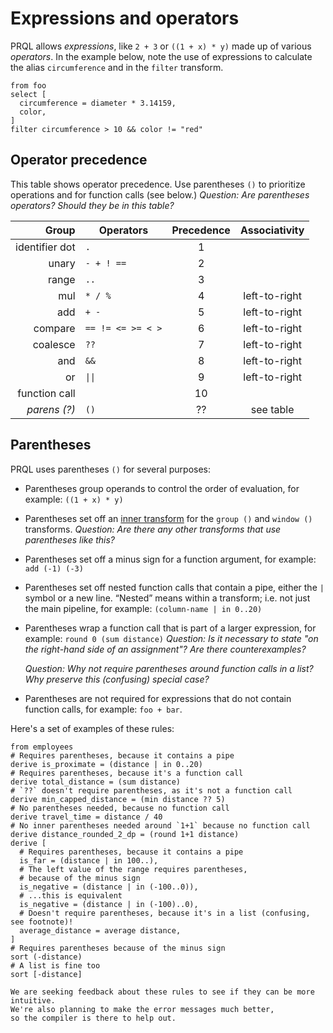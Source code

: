# Expressions and operators

PRQL allows _expressions_, like `2 + 3` or `((1 + x) * y)` made up of various
_operators_. In the example below, note the use of expressions to calculate the
alias `circumference` and in the `filter` transform.

```prql
from foo
select [
  circumference = diameter * 3.14159,
  color,
]
filter circumference > 10 && color != "red"
```

## Operator precedence

This table shows operator precedence. Use parentheses `()` to prioritize
operations and for function calls (see below.) _Question: Are parentheses
operators? Should they be in this table?_

<!-- markdownlint-disable MD033 — the `|` characters need to be escaped, and surrounded with tags rather than backticks   -->

|          Group | Operators         | Precedence | Associativity |
| -------------: | ----------------- | :--------: | :-----------: |
| identifier dot | `.`               |     1      |               |
|          unary | `- + ! ==`        |     2      |               |
|          range | `..`              |     3      |               |
|            mul | `* / %`           |     4      | left-to-right |
|            add | `+ -`             |     5      | left-to-right |
|        compare | `== != <= >= < >` |     6      | left-to-right |
|       coalesce | `??`              |     7      | left-to-right |
|            and | `&&`              |     8      | left-to-right |
|             or | <code>\|\|</code> |     9      | left-to-right |
|  function call |                   |     10     |               |
|   _parens (?)_ | `()`              |     ??     |   see table   |

## Parentheses

PRQL uses parentheses `()` for several purposes:

- Parentheses group operands to control the order of evaluation, for example:
  `((1 + x) * y)`

- Parentheses set off an [inner transform](./inner-transforms.md) for the
  `group ()` and `window ()` transforms. _Question: Are there any other
  transforms that use parentheses like this?_

- Parentheses set off a minus sign for a function argument, for example:
  `add (-1) (-3)`

- Parentheses set off nested function calls that contain a pipe, either the `|`
  symbol or a new line. “Nested” means within a transform; i.e. not just the
  main pipeline, for example: `(column-name | in 0..20)`

- Parentheses wrap a function call that is part of a larger expression, for
  example: `round 0 (sum distance)` _Question: Is it necessary to state "on the
  right-hand side of an assignment"? Are there counterexamples?_

  _Question: Why not require parentheses around function calls in a list? Why
  preserve this (confusing) special case?_

- Parentheses are not required for expressions that do not contain function
  calls, for example: `foo + bar`.

Here's a set of examples of these rules:

```prql no-fmt
from employees
# Requires parentheses, because it contains a pipe
derive is_proximate = (distance | in 0..20)
# Requires parentheses, because it's a function call
derive total_distance = (sum distance)
# `??` doesn't require parentheses, as it's not a function call
derive min_capped_distance = (min distance ?? 5)
# No parentheses needed, because no function call
derive travel_time = distance / 40
# No inner parentheses needed around `1+1` because no function call
derive distance_rounded_2_dp = (round 1+1 distance)
derive [
  # Requires parentheses, because it contains a pipe
  is_far = (distance | in 100..),
  # The left value of the range requires parentheses,
  # because of the minus sign
  is_negative = (distance | in (-100..0)),
  # ...this is equivalent
  is_negative = (distance | in (-100)..0),
  # Doesn't require parentheses, because it's in a list (confusing, see footnote)!
  average_distance = average distance,
]
# Requires parentheses because of the minus sign
sort (-distance)
# A list is fine too
sort [-distance]
```

```admonish note
We are seeking feedback about these rules to see if they can be more intuitive.
We're also planning to make the error messages much better,
so the compiler is there to help out.
```
